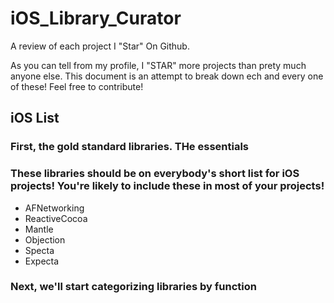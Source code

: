 # iOS_Library_Curator
A review of each project I "Star" On Github. 

As you can tell from my profile, I "STAR" more projects than prety much anyone else. This document is an attempt to break down ech and every one of these! Feel free to contribute! 

## **iOS List**


### First, the gold standard libraries. THe essentials
### These libraries should be on everybody's short list for iOS projects! You're likely to include these in most of your projects!

- AFNetworking
- ReactiveCocoa
- Mantle
- Objection
- Specta
- Expecta

### Next, we'll start categorizing libraries by function


